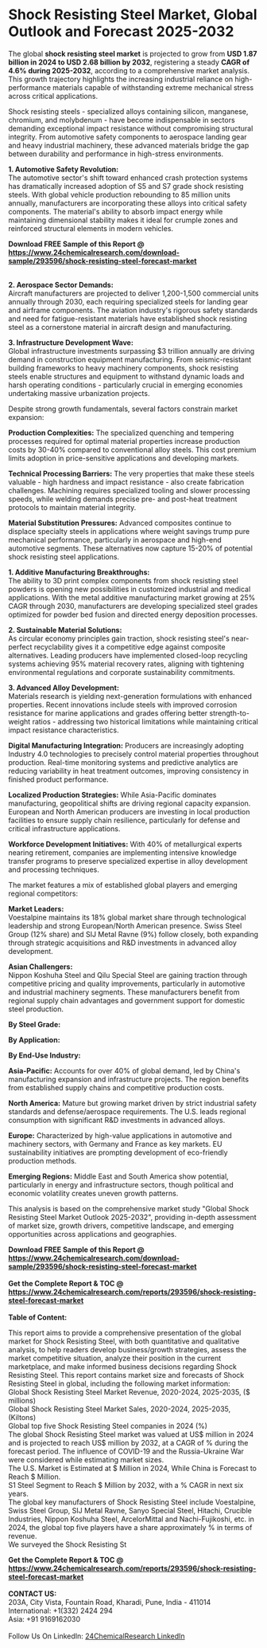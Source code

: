 <h1>Shock Resisting Steel Market, Global Outlook and Forecast 2025-2032</h1><p>The global <strong>shock resisting steel market</strong> is projected to grow from <strong>USD 1.87 billion in 2024 to USD 2.68 billion by 2032</strong>, registering a steady <strong>CAGR of 4.6% during 2025-2032</strong>, according to a comprehensive market analysis. This growth trajectory highlights the increasing industrial reliance on high-performance materials capable of withstanding extreme mechanical stress across critical applications.</p><p>Shock resisting steels - specialized alloys containing silicon, manganese, chromium, and molybdenum - have become indispensable in sectors demanding exceptional impact resistance without compromising structural integrity. From automotive safety components to aerospace landing gear and heavy industrial machinery, these advanced materials bridge the gap between durability and performance in high-stress environments.</p><p><strong>1. Automotive Safety Revolution:</strong><br>
The automotive sector's shift toward enhanced crash protection systems has dramatically increased adoption of S5 and S7 grade shock resisting steels. With global vehicle production rebounding to 85 million units annually, manufacturers are incorporating these alloys into critical safety components. The material's ability to absorb impact energy while maintaining dimensional stability makes it ideal for crumple zones and reinforced structural elements in modern vehicles.</p><div><b>Download FREE Sample of this Report @ 
            <a href="https://www.24chemicalresearch.com/download-sample/293596/shock-resisting-steel-forecast-market">
            https://www.24chemicalresearch.com/download-sample/293596/shock-resisting-steel-forecast-market</a></b></div><br><p><strong>2. Aerospace Sector Demands:</strong><br>
Aircraft manufacturers are projected to deliver 1,200-1,500 commercial units annually through 2030, each requiring specialized steels for landing gear and airframe components. The aviation industry's rigorous safety standards and need for fatigue-resistant materials have established shock resisting steel as a cornerstone material in aircraft design and manufacturing.</p><p><strong>3. Infrastructure Development Wave:</strong><br>
Global infrastructure investments surpassing $3 trillion annually are driving demand in construction equipment manufacturing. From seismic-resistant building frameworks to heavy machinery components, shock resisting steels enable structures and equipment to withstand dynamic loads and harsh operating conditions - particularly crucial in emerging economies undertaking massive urbanization projects.</p><p>Despite strong growth fundamentals, several factors constrain market expansion:</p><p><strong>Production Complexities:</strong> The specialized quenching and tempering processes required for optimal material properties increase production costs by 30-40% compared to conventional alloy steels. This cost premium limits adoption in price-sensitive applications and developing markets.</p><p><strong>Technical Processing Barriers:</strong> The very properties that make these steels valuable - high hardness and impact resistance - also create fabrication challenges. Machining requires specialized tooling and slower processing speeds, while welding demands precise pre- and post-heat treatment protocols to maintain material integrity.</p><p><strong>Material Substitution Pressures:</strong> Advanced composites continue to displace specialty steels in applications where weight savings trump pure mechanical performance, particularly in aerospace and high-end automotive segments. These alternatives now capture 15-20% of potential shock resisting steel applications.</p><p><strong>1. Additive Manufacturing Breakthroughs:</strong><br>
The ability to 3D print complex components from shock resisting steel powders is opening new possibilities in customized industrial and medical applications. With the metal additive manufacturing market growing at 25% CAGR through 2030, manufacturers are developing specialized steel grades optimized for powder bed fusion and directed energy deposition processes.</p><p><strong>2. Sustainable Material Solutions:</strong><br>
As circular economy principles gain traction, shock resisting steel's near-perfect recyclability gives it a competitive edge against composite alternatives. Leading producers have implemented closed-loop recycling systems achieving 95% material recovery rates, aligning with tightening environmental regulations and corporate sustainability commitments.</p><p><strong>3. Advanced Alloy Development:</strong><br>
Materials research is yielding next-generation formulations with enhanced properties. Recent innovations include steels with improved corrosion resistance for marine applications and grades offering better strength-to-weight ratios - addressing two historical limitations while maintaining critical impact resistance characteristics.</p><p><strong>Digital Manufacturing Integration:</strong> Producers are increasingly adopting Industry 4.0 technologies to precisely control material properties throughout production. Real-time monitoring systems and predictive analytics are reducing variability in heat treatment outcomes, improving consistency in finished product performance.</p><p><strong>Localized Production Strategies:</strong> While Asia-Pacific dominates manufacturing, geopolitical shifts are driving regional capacity expansion. European and North American producers are investing in local production facilities to ensure supply chain resilience, particularly for defense and critical infrastructure applications.</p><p><strong>Workforce Development Initiatives:</strong> With 40% of metallurgical experts nearing retirement, companies are implementing intensive knowledge transfer programs to preserve specialized expertise in alloy development and processing techniques.</p><p>The market features a mix of established global players and emerging regional competitors:</p><p><strong>Market Leaders:</strong><br>
Voestalpine maintains its 18% global market share through technological leadership and strong European/North American presence. Swiss Steel Group (12% share) and SIJ Metal Ravne (9%) follow closely, both expanding through strategic acquisitions and R&amp;D investments in advanced alloy development.</p><p><strong>Asian Challengers:</strong><br>
Nippon Koshuha Steel and Qilu Special Steel are gaining traction through competitive pricing and quality improvements, particularly in automotive and industrial machinery segments. These manufacturers benefit from regional supply chain advantages and government support for domestic steel production.</p><p><strong>By Steel Grade:</strong></p><p><strong>By Application:</strong></p><p><strong>By End-Use Industry:</strong></p><p><strong>Asia-Pacific:</strong> Accounts for over 40% of global demand, led by China's manufacturing expansion and infrastructure projects. The region benefits from established supply chains and competitive production costs.</p><p><strong>North America:</strong> Mature but growing market driven by strict industrial safety standards and defense/aerospace requirements. The U.S. leads regional consumption with significant R&amp;D investments in advanced alloys.</p><p><strong>Europe:</strong> Characterized by high-value applications in automotive and machinery sectors, with Germany and France as key markets. EU sustainability initiatives are prompting development of eco-friendly production methods.</p><p><strong>Emerging Regions:</strong> Middle East and South America show potential, particularly in energy and infrastructure sectors, though political and economic volatility creates uneven growth patterns.</p><p>This analysis is based on the comprehensive market study "Global Shock Resisting Steel Market Outlook 2025-2032", providing in-depth assessment of market size, growth drivers, competitive landscape, and emerging opportunities across applications and geographies.</p><div><b>Download FREE Sample of this Report @ 
            <a href="https://www.24chemicalresearch.com/download-sample/293596/shock-resisting-steel-forecast-market">
            https://www.24chemicalresearch.com/download-sample/293596/shock-resisting-steel-forecast-market</a></b></div><br><div><b>Get the Complete Report & TOC @ 
            <a href="https://www.24chemicalresearch.com/reports/293596/shock-resisting-steel-forecast-market">
            https://www.24chemicalresearch.com/reports/293596/shock-resisting-steel-forecast-market</a></b></div><br>
            <b>Table of Content:</b><p>This report aims to provide a comprehensive presentation of the global market for Shock Resisting Steel, with both quantitative and qualitative analysis, to help readers develop business/growth strategies, assess the market competitive situation, analyze their position in the current marketplace, and make informed business decisions regarding Shock Resisting Steel. This report contains market size and forecasts of Shock Resisting Steel in global, including the following market information:<br />
Global Shock Resisting Steel Market Revenue, 2020-2024, 2025-2035, ($ millions)<br />
Global Shock Resisting Steel Market Sales, 2020-2024, 2025-2035, (Kiltons)<br />
Global top five Shock Resisting Steel companies in 2024 (%)<br />
The global Shock Resisting Steel market was valued at US$ million in 2024 and is projected to reach US$ million by 2032, at a CAGR of % during the forecast period. The influence of COVID-19 and the Russia-Ukraine War were considered while estimating market sizes.<br />
The U.S. Market is Estimated at $ Million in 2024, While China is Forecast to Reach $ Million.<br />
S1 Steel Segment to Reach $ Million by 2032, with a % CAGR in next six years.<br />
The global key manufacturers of Shock Resisting Steel include Voestalpine, Swiss Steel Group, SIJ Metal Ravne, Sanyo Special Steel, Hitachi, Crucible Industries, Nippon Koshuha Steel, ArcelorMittal and Nachi-Fujikoshi, etc. in 2024, the global top five players have a share approximately % in terms of revenue.<br />
We surveyed the Shock Resisting St</p><div><b>Get the Complete Report & TOC @ 
            <a href="https://www.24chemicalresearch.com/reports/293596/shock-resisting-steel-forecast-market">
            https://www.24chemicalresearch.com/reports/293596/shock-resisting-steel-forecast-market</a></b></div><br><b>CONTACT US:</b><br>
            203A, City Vista, Fountain Road, Kharadi, Pune, India - 411014<br>
            International: +1(332) 2424 294<br>
            Asia: +91 9169162030 <br><br>
            Follow Us On LinkedIn: <a href="https://www.linkedin.com/company/24chemicalresearch/">24ChemicalResearch LinkedIn</a>